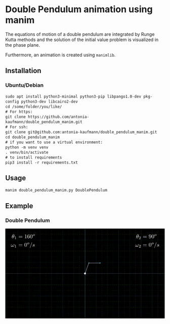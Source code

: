# Double Pendulum animation using manim

The equations of motion of a double pendulum are integrated by Runge Kutta methods
and the solution of the initial value problem is visualized in the phase plane.

Furthermore, an animation is created using `manimlib`. 

## Installation
### Ubuntu/Debian

```
sudo apt install python3-minimal python3-pip libpango1.0-dev pkg-config python3-dev libcairo2-dev
cd /some/folder/you/like/
# For https:
git clone https://github.com/antonia-kaufmann/double_pendulum_manim.git
# For ssh:
git clone git@github.com:antonia-kaufmann/double_pendulum_manim.git
cd double_pendulum_manim
# if you want to use a virtual environment:
python -m venv venv
. venv/bin/activate
# to install requirements
pip3 install -r requirements.txt 
```

## Usage

```
manim double_pendulum_manim.py DoublePendulum
```

## Example
### Double Pendulum

![Double pendulum](double-pendulum2.gif)